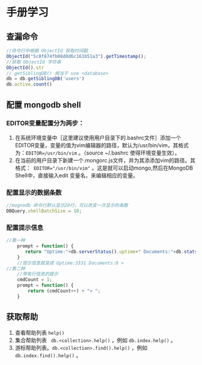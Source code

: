 # 手册学习

## 查漏命令

```javascript
//命令行中根据 ObjectId 获取时间戳
ObjectId("5c8f874fb08d0d6c161b51a3").getTimestamp();
//获取 ObjectId 字符串
ObjectId().str
// getSiblingDB() 相当于 use <database>
db = db.getSiblingDB('users')
db.active.count()
```

## 配置 mongodb shell

### EDITOR变量配置分为两步：

1. 在系统环境变量中［这里建议使用用户目录下的.bashrc文件］添加一个EDITOR变量，变量的值为vim编辑器的路径，默认为/usr/bin/vim，其格式为：`EDITOR=/usr/bin/vim` 。（source ~/.bashrc 使得环境变量生效）。
2. 在当前的用户目录下新建一个.mongorc.js文件，并为其添添加vim的路径。其格式：` EDITOR="/usr/bin/vim"` 。这是就可以启动mongo,然后在MongoDB Shell中，直接输入edit 变量名，来编辑相应的变量。

### 配置显示的数据条数

```javascript
//mognodb 命令行默认显示20行，可以改变一次显示的条数
DBQuery.shellBatchSize = 10;
```

### 配置提示信息

```javascript
//第一种
    prompt = function() {
       return "Uptime:"+db.serverStatus().uptime+" Documents:"+db.stats().objects+" > ";
    }
    //提示信息就变成 Uptime:3331 Documents:0 > 
//第二种
    //带有行信息的提示
    cmdCount = 1;
    prompt = function() {
        return (cmdCount++) + "> ";
    }
```

## 获取帮助

1. 查看帮助列表 `help()` 
2. 集合帮助列表 ` db.<collection>.help()` ，例如 `db.index.help()` 。
3. 游标帮助列表。`db.<collection>.find().help()`  ，例如 `db.index.find().help()`  。

